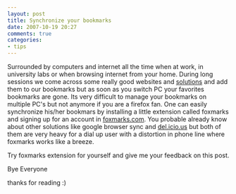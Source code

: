 ```yaml
---
layout: post
title: Synchronize your bookmarks
date: 2007-10-19 20:27
comments: true
categories:
- tips
---
```

Surrounded by computers and internet all the time when at work, in university labs or when browsing internet from your home. During long sessions we come across some really good websites and <a href="http://www,najamsikander.com">solutions</a> and add them to our bookmarks but as soon as you switch PC your favorites bookmarks are gone. Its very difficult to manage your bookmarks on multiple PC's but not anymore if you are a firefox fan. One can easily synchronize his/her bookmars by installing a little extension called foxmarks and signing up for an account in <a href="http://www.foxmarks.com" title="Signup Today For Free">foxmarks.com</a>. You probable already know about other solutions like google browser sync and <a href="http://del.icio.us/" title="http://del.icio.us/">del.icio.us</a> but both of them are very heavy for a dial up user with a distortion in phone line where foxmarks works like a breeze.

Try foxmarks extension for yourself and give me your feedback on this post.

Bye Everyone

thanks for reading :)
